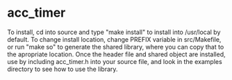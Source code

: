 # acc_timer
To install, cd into source and type "make install" to install into /usr/local by default. To change install location, change PREFIX variable in src/Makefile, or run "make so" to generate the shared library, where you can copy that to the apropriate location. Once the header file and shared object are installed, use by including acc_timer.h into your source file, and look in the examples directory to see how to use the library. 

